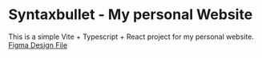 # Syntaxbullet - My personal Website

This is a simple Vite + Typescript + React project for my personal website. 
[Figma Design File](https://www.figma.com/file/v7hFF0SRkCs3EgFJgOQIvi/Personal-Website?type=design&node-id=3%3A130&mode=design&t=FBGK6WNC6LJqhIMr-1)